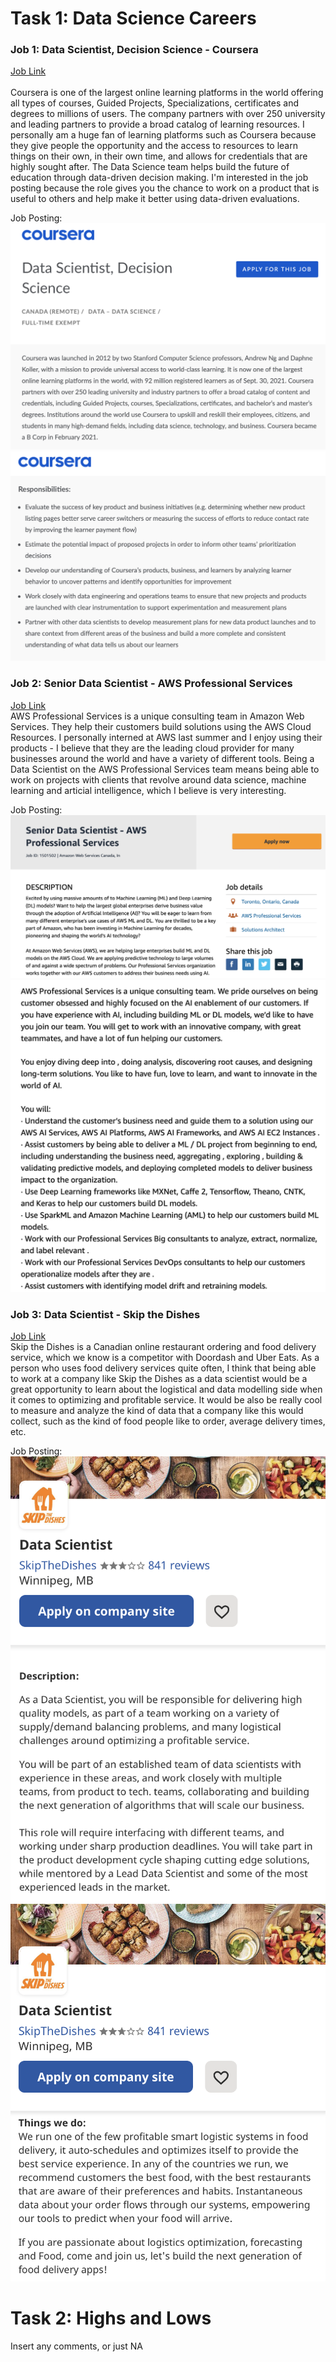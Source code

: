 # Task 1: Data Science Careers
### Job 1: Data Scientist, Decision Science - Coursera 
[Job Link](https://jobs.lever.co/coursera/8d31d02f-ef6b-4021-9a29-11a727192762)  
<br />
Coursera is one of the largest online learning platforms in the world offering all types of courses, Guided Projects, Specializations, certificates and degrees to millions of users. The company partners with over 250 university and leading partners to provide a broad catalog of learning resources. I personally am a huge fan of learning platforms such as Coursera because they give people the opportunity and the access to resources to learn things on their own, in their own time, and allows for credentials that are highly sought after. The Data Science team helps build the future of education through data-driven decision making. I'm interested in the job posting because the role gives you the chance to work on a product that is useful to others and help make it better using data-driven evaluations. 


Job Posting: 
![this image](./images/posting1.png)
![this image](./images/posting1.2.png)

### Job 2: Senior Data Scientist - AWS Professional Services 
[Job Link](https://www.amazon.jobs/en/jobs/1501502/senior-data-scientist-aws-professional-services)
<br />
AWS Professional Services is a unique consulting team in Amazon Web Services. They help their customers build solutions using the AWS Cloud Resources. I personally interned at AWS last summer and I enjoy using their products - I believe that they are the leading cloud provider for many businesses around the world and have a variety of different tools. Being a Data Scientist on the AWS Professional Services team means being able to work on projects with clients that revolve around data science, machine learning and articial intelligence, which I believe is very interesting. 

Job Posting: 
![this image](./images/posting2.png)
![this image](./images/posting2.2.png)

### Job 3: Data Scientist - Skip the Dishes
[Job Link](https://careers.justeattakeaway.com/global/en/job/R_017235/Data-Scientist?utm_source=indeed&utm_medium=earned_jobposting&utm_campaign=Data%20%26%20Analytics_CA_Winnipeg&utm_term=Data%20Scientist&utm_content=Winnipeg)
<br />
Skip the Dishes is a Canadian online restaurant ordering and food delivery service, which we know is a competitor with Doordash and Uber Eats. As a person who uses food delivery services quite often, I think that being able to work at a company like Skip the Dishes as a data scientist would be a great opportunity to learn about the logistical and data modelling side when it comes to optimizing and profitable service. It would be also be really cool to measure and analyze the kind of data that a company like this would collect, such as the kind of food people like to order, average delivery times, etc. 

Job Posting: 
![this image](./images/posting3.png)
![this image](./images/posting3.2.png)


# Task 2: Highs and Lows

Insert any comments, or just NA